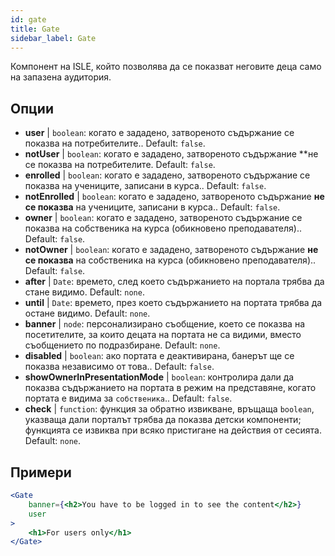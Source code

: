 ```yaml
---
id: gate 
title: Gate
sidebar_label: Gate
---
```


Компонент на ISLE, който позволява да се показват неговите деца само на запазена аудитория.

## Опции

* __user__ | `boolean`: когато е зададено, затвореното съдържание се показва на потребителите.. Default: `false`.
* __notUser__ | `boolean`: когато е зададено, затвореното съдържание **не се показва на потребителите. Default: `false`.
* __enrolled__ | `boolean`: когато е зададено, затвореното съдържание се показва на учениците, записани в курса.. Default: `false`.
* __notEnrolled__ | `boolean`: когато е зададено, затвореното съдържание **не се показва** на учениците, записани в курса.. Default: `false`.
* __owner__ | `boolean`: когато е зададено, затвореното съдържание се показва на собственика на курса (обикновено преподавателя).. Default: `false`.
* __notOwner__ | `boolean`: когато е зададено, затвореното съдържание **не се показва** на собственика на курса (обикновено преподавателя).. Default: `false`.
* __after__ | `Date`: времето, след което съдържанието на портала трябва да стане видимо. Default: `none`.
* __until__ | `Date`: времето, през което съдържанието на портата трябва да остане видимо. Default: `none`.
* __banner__ | `node`: персонализирано съобщение, което се показва на посетителите, за които децата на портата не са видими, вместо съобщението по подразбиране. Default: `none`.
* __disabled__ | `boolean`: ако портата е деактивирана, банерът ще се показва независимо от това.. Default: `false`.
* __showOwnerInPresentationMode__ | `boolean`: контролира дали да показва съдържанието на портата в режим на представяне, когато портата е видима за `собственика`.. Default: `false`.
* __check__ | `function`: функция за обратно извикване, връщаща `boolean`, указваща дали порталът трябва да показва детски компоненти; функцията се извиква при всяко пристигане на действия от сесията. Default: `none`.


## Примери

```jsx live
<Gate 
    banner={<h2>You have to be logged in to see the content</h2>}
    user 
>
    <h1>For users only</h1>
</Gate>
``` 



